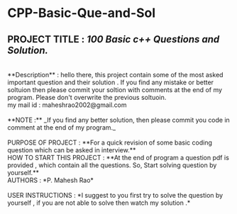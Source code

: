 # CPP-Basic-Que-and-Sol
## PROJECT TITLE :   ***100 Basic c++ Questions and Solution.***
<br />
**Description** : hello there, this project contain some of the most asked important question and their solution . If you find any mistake or better soltuion then please commit your soltion with comments at the end of my program. Please don't overwrite the previous soltuoin. 
<br /> my mail id : maheshrao2002@gmail.com 
<br />
<br />
**NOTE :** _If you find any better solution, then please commit you code in comment at the end of my program._
<br />
<br />
PURPOSE OF PROJECT :   **For a quick revision of some basic coding question which can be asked in interview.** 
<br />
HOW TO START THIS PROJECT :   **At the end of program a question pdf is provided , which contain all the questions. So, Start solving question by yourself.** 
<br /> 
AUTHORS : *P. Mahesh Rao* 
<br />
<br />
USER INSTRUCTIONS :   *I suggest to you first try to solve the question by yourself , if you are not able to solve then watch my solution .*

